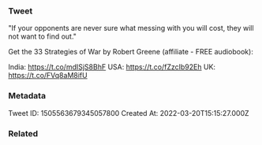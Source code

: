 ### Tweet
"If your opponents are never sure what messing with you will cost, they will not want to find out."

Get the 33 Strategies of War by Robert Greene (affiliate - FREE audiobook):

India: https://t.co/mdISjS8BhF
USA: https://t.co/fZzcIb92Eh
UK: https://t.co/FVq8aM8ifU

### Metadata
Tweet ID: 1505563679345057800
Created At: 2022-03-20T15:15:27.000Z

### Related


